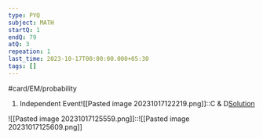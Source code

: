 ```yaml
---
type: PYQ
subject: MATH
startQ: 1
endQ: 79
atQ: 3
repeation: 1
last_time: 2023-10-17T00:00:00.000+05:30
tags: []
---
```

#card/EM/probability
1. Independent Event![[Pasted image 20231017122219.png]]::C & D[Solution](https://gateoverflow.in/399268/gate-cse-2023-question-43?show=412567#a412567) <!--SR:!2023-11-14,16,290-->


![[Pasted image 20231017125559.png]]::![[Pasted image 20231017125609.png]] <!--SR:!2023-11-12,14,290-->